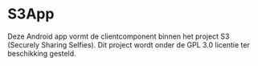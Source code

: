 # S3App
Deze Android app vormt de clientcomponent binnen het project S3 (Securely Sharing Selfies).
Dit project wordt onder de GPL 3.0 licentie ter beschikking gesteld.
